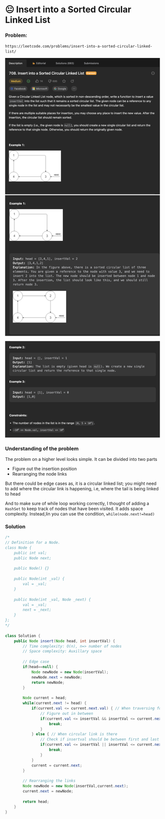 # 😐 Insert into a Sorted Circular Linked List

### Problem:

`https://leetcode.com/problems/insert-into-a-sorted-circular-linked-list/`

![](<../../.gitbook/assets/image (20).png>)![](<../../.gitbook/assets/image (47).png>)

![](<../../.gitbook/assets/image (34).png>)



### Understanding of the problem

The problem on a higher level looks simple. It can be divided into two parts

* &#x20;Figure out the insertion position&#x20;
* Rearranging the node links

But there could be edge cases as, it is a circular linked list; you might need to add where the circular link is happening, i.e, where the tail is being linked to head

And to make sure of while loop working correctly, I thought of adding a `HashSet` to keep track of nodes that have been visited. It adds space complexity. Instead,lin you can use the condition, `while(node.next!=head)`&#x20;

### Solution

```java
/*
// Definition for a Node.
class Node {
    public int val;
    public Node next;

    public Node() {}

    public Node(int _val) {
        val = _val;
    }

    public Node(int _val, Node _next) {
        val = _val;
        next = _next;
    }
};
*/

class Solution {
    public Node insert(Node head, int insertVal) {
        // Time complexity: O(n), n=> number of nodes
        // Space complexity: Auxillary space
        
        // Edge case
        if(head==null) {
            Node newNode = new Node(insertVal);
            newNode.next = newNode;
            return newNode;
        }

        Node current = head;
        while(current.next != head) {
            if(current.val <= current.next.val) { // When traversing forward, regulaar case
                // Figure out in between
                if(current.val <= insertVal && insertVal <= current.next.val) {
                    break;
                }
            } else { // When circular link is there
                // Check if insertval should be between first and last
                if(current.val <= insertVal || insertVal <= current.next.val) {
                    break;
                }
            }
            current = current.next;
        }

        // Rearranging the links
        Node newNode = new Node(insertVal,current.next);
        current.next = newNode;

        return head;
    }
}
```



